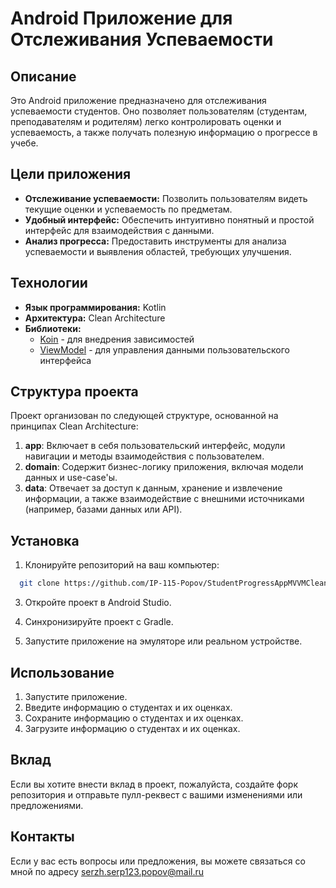 # Android Приложение для Отслеживания Успеваемости

## Описание

Это Android приложение предназначено для отслеживания успеваемости студентов. 
Оно позволяет пользователям (студентам, преподавателям и родителям) легко контролировать 
оценки и успеваемость, а также получать полезную информацию о прогрессе в учебе.

## Цели приложения

- **Отслеживание успеваемости:** Позволить пользователям видеть текущие оценки и успеваемость по предметам.
- **Удобный интерфейс:** Обеспечить интуитивно понятный и простой интерфейс для взаимодействия с данными.
- **Анализ прогресса:** Предоставить инструменты для анализа успеваемости и выявления областей, требующих улучшения.

## Технологии

- **Язык программирования:** Kotlin
- **Архитектура:** Clean Architecture
- **Библиотеки:**
  - [Koin](https://insert-koin.io/) - для внедрения зависимостей
  - [ViewModel](https://developer.android.com/topic/libraries/architecture/viewmodel) - для управления данными пользовательского интерфейса

## Структура проекта

Проект организован по следующей структуре, основанной на принципах Clean Architecture:

1. **app**: Включает в себя пользовательский интерфейс, модули навигации и методы взаимодействия с пользователем.
2. **domain**: Содержит бизнес-логику приложения, включая модели данных и use-case'ы.
3. **data**: Отвечает за доступ к данным, хранение и извлечение информации, а также взаимодействие с внешними источниками (например, базами данных или API).

## Установка

1. Клонируйте репозиторий на ваш компьютер:
```bash
  git clone https://github.com/IP-115-Popov/StudentProgressAppMVVMClean.git
```

3. Откройте проект в Android Studio.

4. Синхронизируйте проект с Gradle.

5. Запустите приложение на эмуляторе или реальном устройстве.

## Использование

1. Запустите приложение.
2. Введите информацию о студентах и их оценках.
3. Сохраните информацию о студентах и их оценках.
4. Загрузите информацию о студентах и их оценках.
   
## Вклад

Если вы хотите внести вклад в проект, пожалуйста, создайте форк репозитория и отправьте пулл-реквест с вашими изменениями или предложениями.

## Контакты

Если у вас есть вопросы или предложения, вы можете связаться со мной по адресу serzh.serp123.popov@mail.ru
